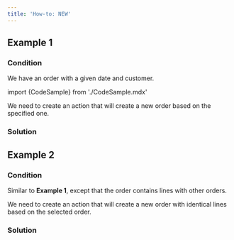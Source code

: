 ```yaml
---
title: 'How-to: NEW'
---
```


## Example 1

### Condition

We have an order with a given date and customer.

import {CodeSample} from './CodeSample.mdx'

<CodeSample url="https://documentation.lsfusion.org/sample?file=UseCaseNew&block=sample1"/>

We need to create an action that will create a new order based on the specified one.

### Solution

<CodeSample url="https://documentation.lsfusion.org/sample?file=UseCaseNew&block=solution1"/>

## Example 2

### Condition

Similar to **Example 1**, except that the order contains lines with other orders.

<CodeSample url="https://documentation.lsfusion.org/sample?file=UseCaseNew&block=sample2"/>

We need to create an action that will create a new order with identical lines based on the selected order.

### Solution

<CodeSample url="https://documentation.lsfusion.org/sample?file=UseCaseNew&block=solution2"/>
